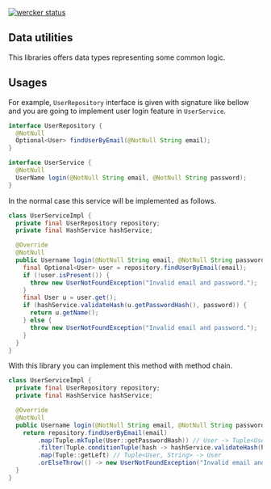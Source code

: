 [![wercker status](https://app.wercker.com/status/983d0aff29f05743895f7a79deab3698/s/ "wercker status")](https://app.wercker.com/project/byKey/983d0aff29f05743895f7a79deab3698)

Data utilities
---

This libraries offers data types representing some common logic.

Usages
---

For example, `UserRepository` interface is given with signature like bellow
and you are going to implement user login feature in `UserService`.

```java
interface UserRepository {
  @NotNull
  Optional<User> findUserByEmail(@NotNull String email);
}
```

```java
interface UserService {
  @NotNull
  UserName login(@NotNull String email, @NotNull String password);
}
```

In the normal case this service will be implemented as follows.

```java
class UserServiceImpl {
  private final UserRepository repository;
  private final HashService hashService;

  @Override
  @NotNull
  public Username login(@NotNull String email, @NotNull String password) {
    final Optional<User> user = repository.findUserByEmail(email);
    if (!user.isPresent()) {
      throw new UserNotFoundException("Invalid email and password.");
    }
    final User u = user.get();
    if (hashService.validateHash(u.getPasswordHash(), password)) {
      return u.getName();
    } else {
      throw new UserNotFoundException("Invalid email and password.");
    }
  }
}
```

With this library you can implement this method with method chain.

```java
class UserServiceImpl {
  private final UserRepository repository;
  private final HashService hashService;

  @Override
  @NotNull
  public Username login(@NotNull String email, @NotNull String password) {
    return repository.findUserByEmail(email)
        .map(Tuple.mkTuple(User::getPasswordHash)) // User -> Tuple<User, PasswordHash>
        .filter(Tuple.conditionTuple(hash -> hashService.validateHash(hash, password)))
        .map(Tuple::getLeft) // Tuple<User, String> -> User
        .orElseThrow(() -> new UserNotFoundException("Invalid email and password."));
  }
}
```


